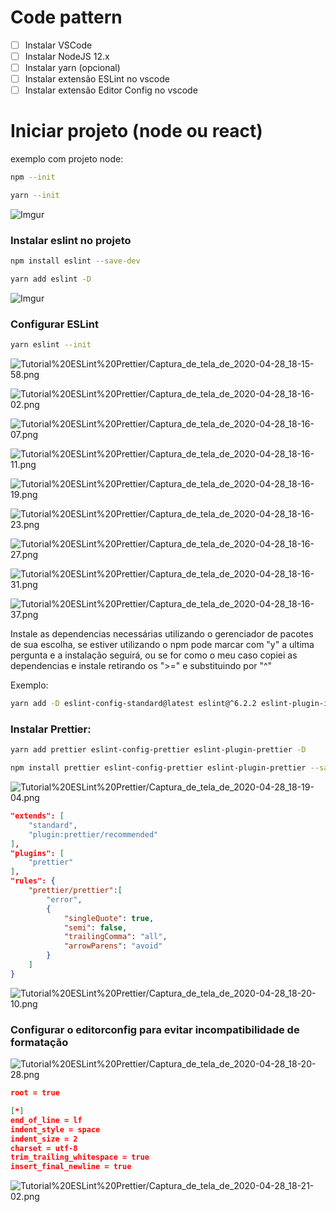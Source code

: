 # Code pattern

- [ ]  Instalar VSCode
- [ ]  Instalar NodeJS 12.x
- [ ]  Instalar yarn (opcional)
- [ ]  Instalar extensão ESLint no vscode
- [ ]  Instalar extensão Editor Config no vscode

# Iniciar projeto (node ou react)

exemplo com projeto node:

```bash
npm --init
```

```bash
yarn --init
```

![Imgur](https://i.imgur.com/tq1h9ck.png)

### Instalar eslint no projeto

```bash
npm install eslint --save-dev
```

```bash
yarn add eslint -D
```

![Imgur](https://imgur.com/ZqAHf3v)

### Configurar ESLint

```bash
yarn eslint --init
```

![Tutorial%20ESLint%20Prettier/Captura_de_tela_de_2020-04-28_18-15-58.png](Tutorial%20ESLint%20Prettier/Captura_de_tela_de_2020-04-28_18-15-58.png)

![Tutorial%20ESLint%20Prettier/Captura_de_tela_de_2020-04-28_18-16-02.png](Tutorial%20ESLint%20Prettier/Captura_de_tela_de_2020-04-28_18-16-02.png)

![Tutorial%20ESLint%20Prettier/Captura_de_tela_de_2020-04-28_18-16-07.png](Tutorial%20ESLint%20Prettier/Captura_de_tela_de_2020-04-28_18-16-07.png)

![Tutorial%20ESLint%20Prettier/Captura_de_tela_de_2020-04-28_18-16-11.png](Tutorial%20ESLint%20Prettier/Captura_de_tela_de_2020-04-28_18-16-11.png)

![Tutorial%20ESLint%20Prettier/Captura_de_tela_de_2020-04-28_18-16-19.png](Tutorial%20ESLint%20Prettier/Captura_de_tela_de_2020-04-28_18-16-19.png)

![Tutorial%20ESLint%20Prettier/Captura_de_tela_de_2020-04-28_18-16-23.png](Tutorial%20ESLint%20Prettier/Captura_de_tela_de_2020-04-28_18-16-23.png)

![Tutorial%20ESLint%20Prettier/Captura_de_tela_de_2020-04-28_18-16-27.png](Tutorial%20ESLint%20Prettier/Captura_de_tela_de_2020-04-28_18-16-27.png)

![Tutorial%20ESLint%20Prettier/Captura_de_tela_de_2020-04-28_18-16-31.png](Tutorial%20ESLint%20Prettier/Captura_de_tela_de_2020-04-28_18-16-31.png)

![Tutorial%20ESLint%20Prettier/Captura_de_tela_de_2020-04-28_18-16-37.png](Tutorial%20ESLint%20Prettier/Captura_de_tela_de_2020-04-28_18-16-37.png)

Instale as dependencias necessárias utilizando o gerenciador de pacotes de sua escolha, se estiver utilizando o npm pode marcar com "y" a ultima pergunta e a instalação seguirá, ou se for como o meu caso copiei as dependencias e instale retirando os ">=" e substituindo por "^"

Exemplo:

```bash
yarn add -D eslint-config-standard@latest eslint@^6.2.2 eslint-plugin-import@^2.18.0 eslint-plugin-node@^9.1.0 eslint-plugin-promise@^4.2.1 eslint-plugin-standard@^4.0.0
```

### Instalar Prettier:

```bash
yarn add prettier eslint-config-prettier eslint-plugin-prettier -D
```

```bash
npm install prettier eslint-config-prettier eslint-plugin-prettier --save-dev
```

![Tutorial%20ESLint%20Prettier/Captura_de_tela_de_2020-04-28_18-19-04.png](Tutorial%20ESLint%20Prettier/Captura_de_tela_de_2020-04-28_18-19-04.png)

```json
"extends": [
    "standard",
    "plugin:prettier/recommended"
],
"plugins": [
    "prettier"
],
"rules": {
    "prettier/prettier":[
        "error",
        {
            "singleQuote": true,
            "semi": false,
            "trailingComma": "all",
            "arrowParens": "avoid"
        }  
    ]
}
```

![Tutorial%20ESLint%20Prettier/Captura_de_tela_de_2020-04-28_18-20-10.png](Tutorial%20ESLint%20Prettier/Captura_de_tela_de_2020-04-28_18-20-10.png)

### Configurar o editorconfig para evitar incompatibilidade de formatação

![Tutorial%20ESLint%20Prettier/Captura_de_tela_de_2020-04-28_18-20-28.png](Tutorial%20ESLint%20Prettier/Captura_de_tela_de_2020-04-28_18-20-28.png)

```json
root = true

[*]
end_of_line = lf
indent_style = space
indent_size = 2
charset = utf-8
trim_trailing_whitespace = true
insert_final_newline = true
```

![Tutorial%20ESLint%20Prettier/Captura_de_tela_de_2020-04-28_18-21-02.png](Tutorial%20ESLint%20Prettier/Captura_de_tela_de_2020-04-28_18-21-02.png)
